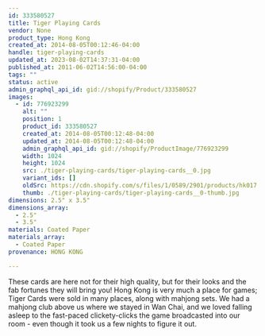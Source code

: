 ```yaml
---
id: 333580527
title: Tiger Playing Cards
vendor: None
product_type: Hong Kong
created_at: 2014-08-05T00:12:46-04:00
handle: tiger-playing-cards
updated_at: 2023-08-02T14:37:31-04:00
published_at: 2011-06-02T14:56:00-04:00
tags: ""
status: active
admin_graphql_api_id: gid://shopify/Product/333580527
images:
  - id: 776923299
    alt: ""
    position: 1
    product_id: 333580527
    created_at: 2014-08-05T00:12:48-04:00
    updated_at: 2014-08-05T00:12:48-04:00
    admin_graphql_api_id: gid://shopify/ProductImage/776923299
    width: 1024
    height: 1024
    src: ./tiger-playing-cards/tiger-playing-cards__0.jpg
    variant_ids: []
    oldSrc: https://cdn.shopify.com/s/files/1/0589/2901/products/hk017.jpeg?v=1407211968
    thumb: ./tiger-playing-cards/tiger-playing-cards__0-thumb.jpg
dimensions: 2.5" x 3.5"
dimensions_array:
  - 2.5"
  - 3.5"
materials: Coated Paper
materials_array:
  - Coated Paper
provenance: HONG KONG

---
```


These cards are here not for their high quality, but for their looks and the fab fortunes they will bring you! Hong Kong is very much a place for games; Tiger Cards were sold in many places, along with mahjong sets. We had a mahjong club above us where we stayed in Wan Chai, and we loved falling asleep to the fast-paced clickety-clicks the game broadcasted into our room - even though it took us a few nights to figure it out.